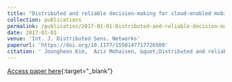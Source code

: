 ```yaml
---
title: "Distributed and reliable decision-making for cloud-enabled mobile service platforms"
collection: publications
permalink: /publication/2017-01-01-Distributed-and-reliable-decision-making-for-cloud-enabled-mobile-service-platforms
date: 2017-01-01
venue: 'Int. J. Distributed Sens. Networks'
paperurl: 'https://doi.org/10.1177/1550147717726509'
citation: ' Joongheon Kim,  Aziz Mohaisen, &quot;Distributed and reliable decision-making for cloud-enabled mobile service platforms.&quot; Int. J. Distributed Sens. Networks, 2017.'
---
```

[Access paper here](https://doi.org/10.1177/1550147717726509){:target="_blank"}

